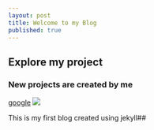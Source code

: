 ```yaml
---
layout: post
title: Welcome to my Blog
published: true
---
```

## Explore my project
### New projects are created by me
[google](www.google.com)
![]({{site.baseurl}}/_posts/WhatsApp%20Image%202022-10-12%20at%202.54.55%20PM.jpeg)





This is my first blog 
created using jekyll##

